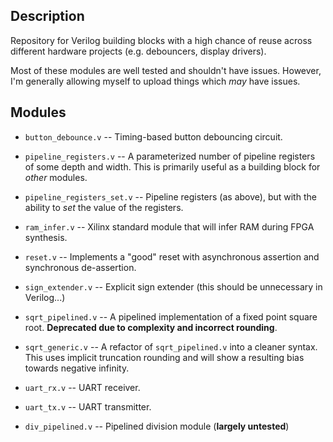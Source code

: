 ## Description

Repository for Verilog building blocks with a high chance of reuse
across different hardware projects (e.g. debouncers, display drivers).

Most of these modules are well tested and shouldn't have issues.
However, I'm generally allowing myself to upload things which *may*
have issues.

## Modules

* `button_debounce.v` -- Timing-based button debouncing circuit.

* `pipeline_registers.v` -- A parameterized number of pipeline
  registers of some depth and width. This is primarily useful as a
  building block for _other_ modules.

* `pipeline_registers_set.v` -- Pipeline registers (as above), but
  with the ability to _set_ the value of the registers.

* `ram_infer.v` -- Xilinx standard module that will infer RAM during
  FPGA synthesis.

* `reset.v` -- Implements a "good" reset with asynchronous assertion
  and synchronous de-assertion.

* `sign_extender.v` -- Explicit sign extender (this should be
  unnecessary in Verilog...)

* `sqrt_pipelined.v` -- A pipelined implementation of a fixed point
  square root. **Deprecated due to complexity and incorrect rounding**.

* `sqrt_generic.v` -- A refactor of `sqrt_pipelined.v` into a cleaner
  syntax. This uses implicit truncation rounding and will show a
  resulting bias towards negative infinity.

* `uart_rx.v` -- UART receiver.

* `uart_tx.v` -- UART transmitter.

* `div_pipelined.v` -- Pipelined division module (**largely untested**)
